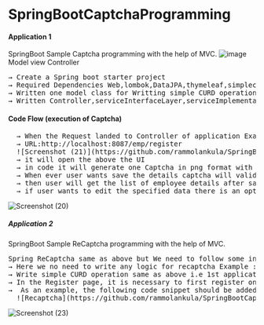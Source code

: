 # SpringBootCaptchaProgramming
#### Application 1
SpringBoot Sample Captcha programming with the help of MVC.
![image](https://github.com/rammolankula/SpringBootCaptchaProgramming/assets/53596726/d2229590-ae5d-49df-b8af-54c35f9df695)
Model view Controller
<pre>
&#8594; Create a Spring boot starter project
&#8594; Required Dependencies Web,lombok,DataJPA,thymeleaf,simplecaptcha,MySql Connector
&#8594; Written one model class for Writting simple CURD operations
&#8594; Written Controller,serviceInterfaceLayer,serviceImplementationLayer, captchaUtil,repoInterface
</pre>
#### Code Flow (execution of Captcha)
<pre>
  &#8594; When the Request landed to Controller of application Example 
  &#8594; URL:http://localhost:8087/emp/register
  ![Screenshot (21)](https://github.com/rammolankula/SpringBootCaptchaProgramming/assets/53596726/c8594b2c-e171-43c7-9ab1-8c0c612f746f)
  &#8594; it will open the above the UI
  &#8594; in code it will generate one Captcha in png format with specified mirgins and we are storing in data base
  &#8594; When ever user wants save the details captcha will validated if not we are giving the invalid captcha error exception
  &#8594; then user will get the list of employee details after saving.
  &#8594; if user wants to edit the specified data there is an option for edit user need to give the captcha for edit
</pre>
![Screenshot (20)](https://github.com/rammolankula/SpringBootCaptchaProgramming/assets/53596726/57cfe94e-737e-4a03-9fa6-e43d72fdde25)


##### Application 2
SpringBoot Sample ReCaptcha programming with the help of MVC.
<pre>
Spring ReCaptcha same as above but We need to follow some instructions like site-Key and seceret-key for using reCaptcha
&#8594; Here we no need to write any logic for recaptcha Example :in Service Layer or Controller no need to write
&#8594; Write simple CURD operation same as above i.e 1st application
&#8594; In the Register page, it is necessary to first register on the reCAPTCHA portal before incorporating the secret key. 
&#8594;  As an example, the following code snippet should be added to the Register page after obtaining the required registration on the reCAPTCHA portal.
  ![Recaptcha](https://github.com/rammolankula/SpringBootCaptchaProgramming/assets/53596726/cc9400ab-873a-47d8-bfc5-efc2bbb5e51f)
</pre>
![Screenshot (23)](https://github.com/rammolankula/SpringBootCaptchaProgramming/assets/53596726/dbb82228-83f1-4630-83e1-4776c09c1f08)
